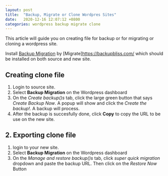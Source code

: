 ```yaml
---
layout: post
title:  "Backup, Migrate or Clone Wordpres Sites"
date:   2020-12-16 12:07:12 +0800
categories: wordpress backup migrate clone
---
```


This article will guide you on creating file for backup or for migrating or cloning a wordpress site.

Install [Backup Migration](https://wordpress.org/plugins/backup-backup/) by [Migrate]https://backupbliss.com/ which should be installed on both source and new site.
 
## Creating clone file

 1. Login to source site.
 1. Select **Backup Migration** on the Wordpress dashboard
 1. On the *Create backup()s* tab, click the large green button that says *Create Backup Now*. A popup will show and click the *Create the backup!*. A backup will process.
 1. After the backup is succesfully done, click **Copy** to copy the URL to be use on the new site.

## 2. Exporting clone file

 1. login to your new  site.
 1. Select **Backup Migration** on the Wordpress dashboard
 1.  On the *Manage and restore backup()s* tab, click *super quick migration* dropdown and paste the backup URL. Then click on the *Restore Now* Button
